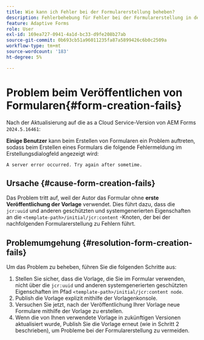 ```yaml
---
title: Wie kann ich Fehler bei der Formularerstellung beheben?
description: Fehlerbehebung für Fehler bei der Formularerstellung in der AEM Forms as a Cloud Service-Umgebung.
feature: Adaptive Forms
role: User
exl-id: 169ea727-0941-4a1d-bc33-d9fe208b27ab
source-git-commit: 0b693cb51a96011235fa87a5899426c6b0c2509a
workflow-type: tm+mt
source-wordcount: '183'
ht-degree: 5%

---
```


# Problem beim Veröffentlichen von Formularen{#form-creation-fails}

Nach der Aktualisierung auf die as a Cloud Service-Version von AEM Forms `2024.5.16461`:

**Einige Benutzer** kann beim Erstellen von Formularen ein Problem auftreten, sodass beim Erstellen eines Formulars die folgende Fehlermeldung im Erstellungsdialogfeld angezeigt wird:

`A server error occurred. Try again after sometime.`

## Ursache {#cause-form-creation-fails}

Das Problem tritt auf, weil der Autor das Formular ohne **erste Veröffentlichung der Vorlage** verwendet. Dies führt dazu, dass die `jcr:uuid` und anderen geschützten und systemgenerierten Eigenschaften an die `<template-path>/initial/jcr:content` -Knoten, der bei der nachfolgenden Formularerstellung zu Fehlern führt.

## Problemumgehung {#resolution-form-creation-fails}

Um das Problem zu beheben, führen Sie die folgenden Schritte aus:

1. Stellen Sie sicher, dass die Vorlage, die Sie im Formular verwenden, nicht über die `jcr:uuid` und anderen systemgenerierten geschützten Eigenschaften im Pfad `<template-path>/initial/jcr:content node`.
1. Publish die Vorlage explizit mithilfe der Vorlagenkonsole.
1. Versuchen Sie jetzt, nach der Veröffentlichung Ihrer Vorlage neue Formulare mithilfe der Vorlage zu erstellen.
1. Wenn die von Ihnen verwendete Vorlage in zukünftigen Versionen aktualisiert wurde, Publish Sie die Vorlage erneut (wie in Schritt 2 beschrieben), um Probleme bei der Formularerstellung zu vermeiden.


<!--

# Issue {#form-creation-fails}

After updating to AEM Forms as a Cloud Service version `2024.5.16461.20240524T172309Z`, When a user publishes a form using an unpublished template, it fails to create a form and shows an error:

`Property is protected: jcr:uuid = 09e0d6be-f619-4405-b021-27eb1c5326d3`

## Solution {#troubleshoot-form-creation-fails}

To resolve the issue, perform the following workaround steps:

1. Publish the template explicitly using the template console.
    
    >[!NOTE]
    > Prior to this step ensure that the (unpublished) template does not have `jcr:uuid` and other system generated properties under the initial content's `jcr:content node`. To sort out it, first, sanitize the template to publish it explicitly.

    >[!NOTE]
    > This action doesn't replicate the initial content node.
1. Now, when your template is published, try creating new forms using the template.
1. If the template is changed in the future, publish it again as mentioned in the step 1.

-->
